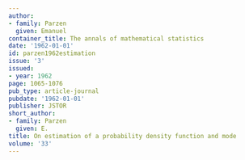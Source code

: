 ```yaml
---
author:
- family: Parzen
  given: Emanuel
container_title: The annals of mathematical statistics
date: '1962-01-01'
id: parzen1962estimation
issue: '3'
issued:
- year: 1962
page: 1065-1076
pub_type: article-journal
pubdate: '1962-01-01'
publisher: JSTOR
short_author:
- family: Parzen
  given: E.
title: On estimation of a probability density function and mode
volume: '33'
--- 
```

